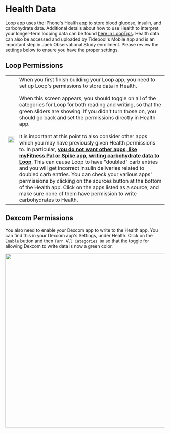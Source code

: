 # Health Data

Loop app uses the iPhone's Health app to store blood glucose, insulin, and carbohydrate data. Additional details about how to use Health to interpret your longer-term looping data can be found [here in LoopTips](https://kdisimone.github.io/looptips/data/health/). Health data can also be accessed and uploaded by Tidepool's Mobile app and is an important step in Jaeb Observational Study enrollment. Please review the settings below to ensure you have the proper settings.

## Loop Permissions

<table>
<th><img src="../img/healthapp.jpg" width="100%"></th>
<td>When you first finish building your Loop app, you need to set up Loop's permissions to store data in Health.</br></br>When this screen appears, you should toggle on all of the categories for Loop for both reading and writing, so that the green sliders are showing. If you didn't turn those on, you should go back and set the permissions directly in Health app.</br></br>It is important at this point to also consider other apps which you may have previously given Health permissions to. In particular, <b><u>you do not want other apps, like myFitness Pal or Spike app, writing carbohydrate data to Loop</u></b>. This can cause Loop to have "doubled" carb entries and you will get incorrect insulin deliveries related to doubled carb entries. You can check your various apps' permissions by clicking on the sources button at the bottom of the Health app. Click on the apps listed as a source, and make sure none of them have permission to write carbohydrates to Health.</td>
</table>

## Dexcom Permissions

You also need to enable your Dexcom app to write to the Health app. You can find this in your Dexcom app's Settings, under Health.  Click on the `Enable` button and then `Turn All Categories On` so that the toggle for allowing Dexcom to write data is now a green color.

<p align="center">
<img src="../img/health_g5.jpg" width="550">
</p>
</br></br>

